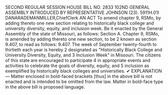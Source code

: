 SECOND REGULAR SESSION
HOUSE BILL NO. 2833
102ND GENERAL ASSEMBLY
INTRODUCED BY REPRESENTATIVE JOHNSON (23).
5911H.01I DANARADEMANMILLER,ChiefClerk
AN ACT
To amend chapter 9, RSMo, by adding thereto one new section relating to historically black
college and university diversity, equity, and inclusion week.
Be it enacted by the General Assembly of the state of Missouri, as follows:
Section A. Chapter 9, RSMo, is amended by adding thereto one new section, to be
2 known as section 9.407, to read as follows:
9.407. The week of September twenty-fourth to thirtieth each year is hereby
2 designated as "Historically Black College and University Diversity, Equity, and
3 Inclusion Week" in Missouri. The citizens of this state are encouraged to participate
4 in appropriate events and activities to celebrate the goals of diversity, equity, and
5 inclusion as exemplified by historically black colleges and universities.
✔
EXPLANATION — Matter enclosed in bold-faced brackets [thus] in the above bill is not enacted and is
intended to be omitted from the law. Matter in bold-face type in the above bill is proposed language.